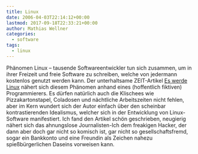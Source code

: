 ```yaml
---
title: Linux
date: 2006-04-03T22:14:12+00:00
lastmod: 2017-09-18T22:33:21+00:00
author: Mathias Wellner
categories:
  - software
tags:
  - linux
---
```

Phänomen Linux &#8211; tausende Softwareentwickler tun sich zusammen, um in ihrer Freizeit und freie Software zu schreiben, welche von jedermann kostenlos genutzt werden kann. Der unterhaltsame ZEIT-Artikel [Es werde Linux](http://www.zeit.de/2006/14/C-OpenSource/komplettansicht) nähert sich diesem Phänomen anhand eines (hoffentlich fiktiven) Programmierers. Es dürfen natürlich auch die Klischees wie Pizzakartonstapel, Coladosen und nächtliche Arbeitszeiten nicht fehlen, aber im Kern wundert sich der Autor einfach über den scheinbar kontrastierenden Idealismus, welcher sich in der Entwicklung von Linux-Software manifestiert. Ich fand den Artikel schön geschrieben, neugierig nähert sich das ahnungslose Journalisten-Ich dem freakigen Hacker, der dann aber doch gar nicht so komisch ist, gar nicht so gesellschaftsfremd, sogar ein Bankkonto und eine Freundin als Zeichen nahezu spießbürgerlichen Daseins vorweisen kann.
